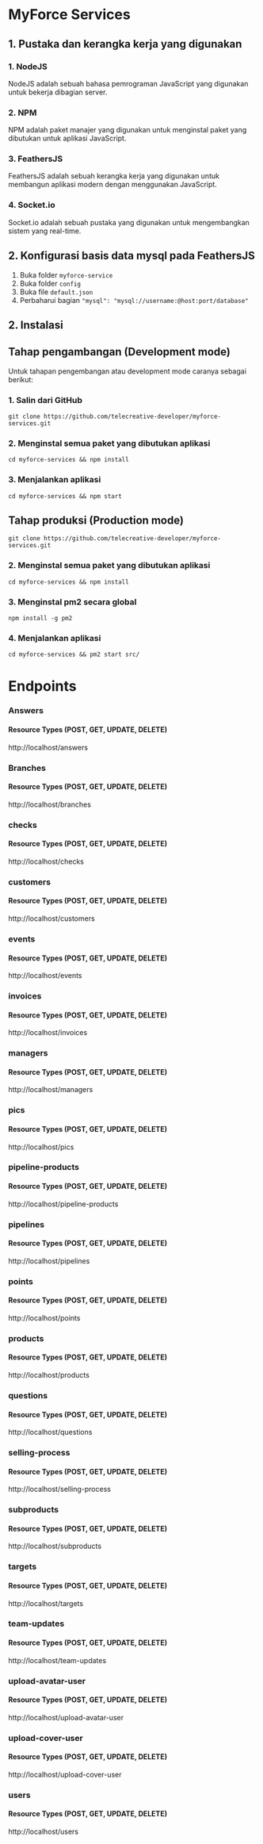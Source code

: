 # MyForce Services

## 1. Pustaka dan kerangka kerja yang digunakan
### 1. NodeJS
NodeJS adalah sebuah bahasa pemrograman JavaScript yang digunakan untuk bekerja dibagian server.

### 2. NPM
NPM adalah paket manajer yang digunakan untuk menginstal paket yang dibutukan untuk aplikasi JavaScript.

### 3. FeathersJS
FeathersJS adalah sebuah kerangka kerja yang digunakan untuk membangun aplikasi modern dengan menggunakan JavaScript.

### 4. Socket.io
Socket.io adalah sebuah pustaka yang digunakan untuk mengembangkan sistem yang real-time.

## 2. Konfigurasi basis data mysql pada FeathersJS
1. Buka folder ```myforce-service```
2. Buka folder ```config```
3. Buka file ```default.json```
4. Perbaharui bagian  ```"mysql": "mysql://username:@host:port/database"```

## 2. Instalasi
## Tahap pengambangan (Development mode)
Untuk tahapan pengembangan atau development mode caranya sebagai berikut:

### 1. Salin dari GitHub
```git clone https://github.com/telecreative-developer/myforce-services.git```

### 2. Menginstal semua paket yang dibutukan aplikasi
```cd myforce-services && npm install```

### 3. Menjalankan aplikasi
```cd myforce-services && npm start```

## Tahap produksi (Production mode)
```git clone https://github.com/telecreative-developer/myforce-services.git```

### 2. Menginstal semua paket yang dibutukan aplikasi
```cd myforce-services && npm install```

### 3. Menginstal pm2 secara global
```npm install -g pm2```

### 4. Menjalankan aplikasi
```cd myforce-services && pm2 start src/```

# Endpoints

### Answers

#### Resource Types (POST, GET, UPDATE, DELETE)

http://localhost/answers

### Branches

#### Resource Types (POST, GET, UPDATE, DELETE)

http://localhost/branches

### checks

#### Resource Types (POST, GET, UPDATE, DELETE)

http://localhost/checks

### customers

#### Resource Types (POST, GET, UPDATE, DELETE)

http://localhost/customers

### events

#### Resource Types (POST, GET, UPDATE, DELETE)

http://localhost/events

### invoices

#### Resource Types (POST, GET, UPDATE, DELETE)

http://localhost/invoices

### managers

#### Resource Types (POST, GET, UPDATE, DELETE)

http://localhost/managers

### pics

#### Resource Types (POST, GET, UPDATE, DELETE)

http://localhost/pics

### pipeline-products

#### Resource Types (POST, GET, UPDATE, DELETE)

http://localhost/pipeline-products

### pipelines

#### Resource Types (POST, GET, UPDATE, DELETE)

http://localhost/pipelines

### points

#### Resource Types (POST, GET, UPDATE, DELETE)

http://localhost/points

### products

#### Resource Types (POST, GET, UPDATE, DELETE)

http://localhost/products

### questions

#### Resource Types (POST, GET, UPDATE, DELETE)

http://localhost/questions

### selling-process

#### Resource Types (POST, GET, UPDATE, DELETE)

http://localhost/selling-process

### subproducts

#### Resource Types (POST, GET, UPDATE, DELETE)

http://localhost/subproducts

### targets

#### Resource Types (POST, GET, UPDATE, DELETE)

http://localhost/targets

### team-updates

#### Resource Types (POST, GET, UPDATE, DELETE)

http://localhost/team-updates

### upload-avatar-user

#### Resource Types (POST, GET, UPDATE, DELETE)

http://localhost/upload-avatar-user

### upload-cover-user

#### Resource Types (POST, GET, UPDATE, DELETE)

http://localhost/upload-cover-user

### users

#### Resource Types (POST, GET, UPDATE, DELETE)

http://localhost/users
